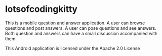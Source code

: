 lotsofcodingkitty
=================

This is a mobile question and answer application. A user can browse questions and post answers. A user can pose questions and see answers. Both question and answers can have a small discussion accompanied with them.


This Android application is licensed under the Apache 2.0 License

